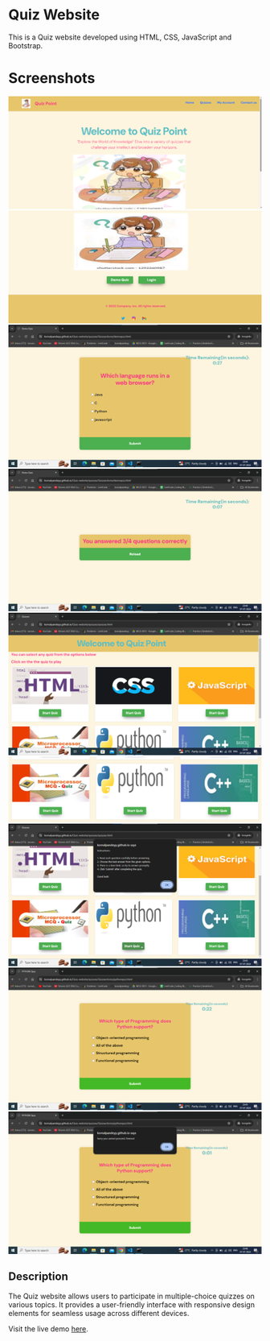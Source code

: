 # Quiz Website

This is a Quiz website developed using HTML, CSS, JavaScript and Bootstrap.

# Screenshots
![alt text](image.png)
![alt text](image-1.png)
![alt text](image-2.png)
![alt text](image-3.png)
![alt text](image-4.png)
![alt text](image-5.png)
![alt text](image-6.png)
![alt text](image-7.png)
![alt text](image-8.png)


## Description

The Quiz website allows users to participate in multiple-choice quizzes on various topics. It provides a user-friendly interface with responsive design elements for seamless usage across different devices.

Visit the live demo [here](https://komalpandeyy.github.io/Quiz-website/).
